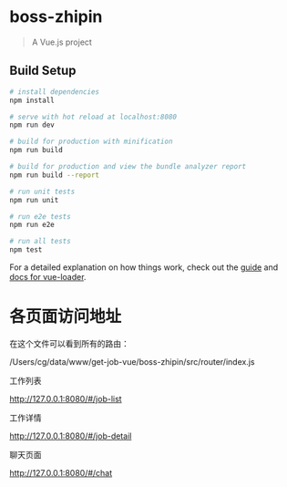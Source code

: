 # boss-zhipin

> A Vue.js project

## Build Setup

``` bash
# install dependencies
npm install

# serve with hot reload at localhost:8080
npm run dev

# build for production with minification
npm run build

# build for production and view the bundle analyzer report
npm run build --report

# run unit tests
npm run unit

# run e2e tests
npm run e2e

# run all tests
npm test
```

For a detailed explanation on how things work, check out the [guide](http://vuejs-templates.github.io/webpack/) and [docs for vue-loader](http://vuejs.github.io/vue-loader).

# 各页面访问地址

在这个文件可以看到所有的路由：

/Users/cg/data/www/get-job-vue/boss-zhipin/src/router/index.js

工作列表

http://127.0.0.1:8080/#/job-list

工作详情

http://127.0.0.1:8080/#/job-detail

聊天页面

http://127.0.0.1:8080/#/chat




